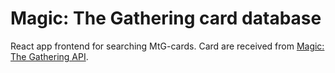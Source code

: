 # Magic: The Gathering card database

React app frontend for searching MtG-cards.
Card are received from [Magic: The Gathering API](https://docs.magicthegathering.io/).